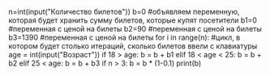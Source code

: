 n=int(input("Количество билетов"))
b=0 #объявляем переменную, которая будет хранить сумму билетов, которые купят посетители
b1=0 #переменная с ценой на билеты
b2=90 #переменная с ценой на билеты
b3=1390 #переменная с ценой на билеты
for i in range(n): #цикл, в котором будет столько итераций, сколько билетов ввели с клавиатуры
    age = int(input("Возраст"))
    if  18 > age:
        b = b + b1
    elif 18 < age < 25:
        b = b + b2
    elif  25 < age:
        b = b + b3
if n > 3:
    b = b * (1-0.1)
print(b)
